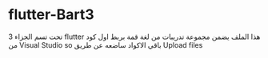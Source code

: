 # flutter-Bart3
 تحت تسم الجزاء 3 flutter هذا الملف يضمن مجموعة تدريبات من لغة 
قمة بربط اول كود من Visual Studio 
so باقي الاكواد 
ساضعه عن طريق 
Upload files
